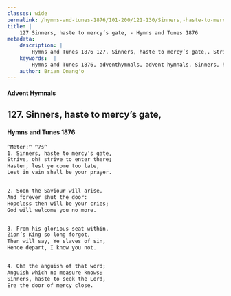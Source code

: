 ```yaml
---
classes: wide
permalink: /hymns-and-tunes-1876/101-200/121-130/Sinners,-haste-to-mercy’s-gate,/
title: |
    127 Sinners, haste to mercy’s gate, - Hymns and Tunes 1876
metadata:
    description: |
        Hymns and Tunes 1876 127. Sinners, haste to mercy’s gate,. Strive, oh! strive to enter there; Hasten, lest ye come too late, Lest in vain shall be your prayer. 
    keywords:  |
        Hymns and Tunes 1876, adventhymnals, advent hymnals, Sinners, haste to mercy’s gate,, Strive, oh! strive to enter there;, 
    author: Brian Onang'o
---
```


#### Advent Hymnals
## 127. Sinners, haste to mercy’s gate,
####  Hymns and Tunes 1876

```txt
^Meter:^ ^7s^
1. Sinners, haste to mercy’s gate,
Strive, oh! strive to enter there;
Hasten, lest ye come too late,
Lest in vain shall be your prayer.


2. Soon the Saviour will arise,
And forever shut the door:
Hopeless then will be your cries;
God will welcome you no more.


3. From his glorious seat within,
Zion’s King so long forgot,
Then will say, Ye slaves of sin,
Hence depart, I know you not.


4. Oh! the anguish of that word;
Anguish which no measure knows;
Sinners, haste to seek the Lord,
Ere the door of mercy close.
```